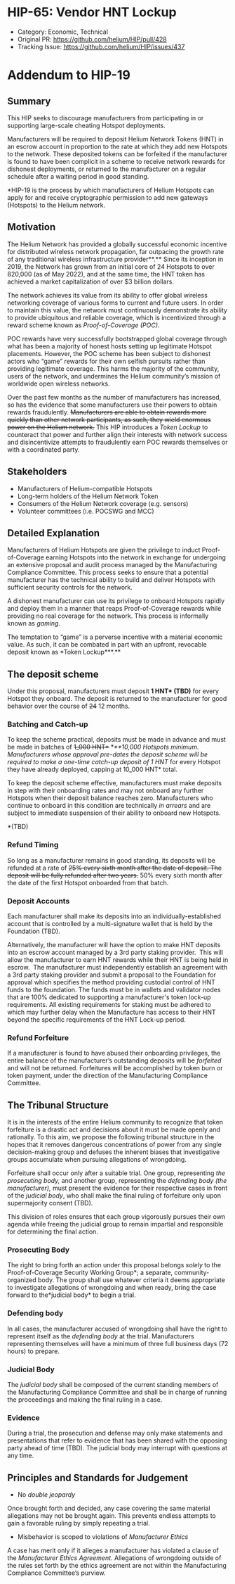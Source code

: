 # HIP-65: Vendor HNT Lockup

- Category: Economic, Technical
- Original PR: <https://github.com/helium/HIP/pull/428>
- Tracking Issue: <https://github.com/helium/HIP/issues/437>

# Addendum to HIP-19

## Summary

This HIP seeks to discourage manufacturers from participating in or supporting large-scale cheating
Hotspot deployments.

Manufacturers will be required to deposit Helium Network Tokens (HNT) in an escrow account in
proportion to the rate at which they add new Hotspots to the network. These deposited tokens can be
forfeited if the manufacturer is found to have been complicit in a scheme to receive network rewards
for dishonest deployments, or returned to the manufacturer on a regular schedule after a waiting
period in good standing.

\*HIP-19 is the process by which manufacturers of Helium Hotspots can apply for and receive
cryptographic permission to add new gateways (Hotspots) to the Helium network.

## Motivation

The Helium Network has provided a globally successful economic incentive for distributed wireless
network propagation, far outpacing the growth rate of any traditional wireless infrastructure
provider**.** Since its inception in 2019, the Network has grown from an initial core of 24 Hotspots
to over 820,000 (as of May 2022), and at the same time, the HNT token has achieved a market
capitalization of over $3 billion dollars.

The network achieves its value from its ability to offer global wireless networking coverage of
various forms to current and future users. In order to maintain this value, the network must
continuously demonstrate its ability to provide ubiquitous and reliable coverage, which is
incentivized through a reward scheme known as _Proof-of-Coverage (POC)_.

POC rewards have very successfully bootstrapped global coverage through what has been a majority of
honest hosts setting up legitimate Hotspot placements. However, the POC scheme has been subject to
dishonest actors who “game” rewards for their own selfish pursuits rather than providing legitimate
coverage. This harms the majority of the community, users of the network, and undermines the Helium
community’s mission of worldwide open wireless networks.

Over the past few months as the number of manufacturers has increased, so has the evidence that some
manufacturers use their powers to obtain rewards fraudulently. ~~Manufacturers are able to obtain
rewards more quickly than other network participants, as such, they wield enormous power on the
Helium network.~~ This HIP introduces a _Token Lockup_ to counteract that power and further align
their interests with network success and disincentivize attempts to fraudulently earn POC rewards
themselves or with a coordinated party.

## Stakeholders

- Manufacturers of Helium-compatible Hotspots
- Long-term holders of the Helium Network Token
- Consumers of the Helium Network coverage (e.g. sensors)
- Volunteer committees (i.e. POCSWG and MCC)

## Detailed Explanation

Manufacturers of Helium Hotspots are given the privilege to induct Proof-of-Coverage earning
Hotspots into the network in exchange for undergoing an extensive proposal and audit process managed
by the Manufacturing Compliance Committee. This process seeks to ensure that a potential
manufacturer has the technical ability to build and deliver Hotspots with sufficient security
controls for the network.

A dishonest manufacturer can use its privilege to onboard Hotspots rapidly and deploy them in a
manner that reaps Proof-of-Coverage rewards while providing no real coverage for the network. This
process is informally known as _gaming_.

The temptation to “game” is a perverse incentive with a material economic value. As such, it can be
combated in part with an upfront, revocable deposit known as \*Token Lockup**\*.**

## The deposit scheme

Under this proposal, manufacturers must deposit **1 HNT\* (TBD)** for every Hotspot they onboard.
The deposit is returned to the manufacturer for good behavior over the course of ~~24~~ 12 months.

### Batching and Catch-up

To keep the scheme practical, deposits must be made in advance and must be made in batches of
~~1_000 HNT\*~~ \*_\*\*10,000 Hotspots minimum. Manufacturers whose approval pre-dates the deposit
scheme will be required to make a one-time catch-up deposit of 1 HNT_ for every Hotspot they have
already deployed, capping at 10_000 HNT\* total.

To keep the deposit scheme effective, manufacturers must make deposits in step with their onboarding
rates and may not onboard any further Hotspots when their deposit balance reaches zero.
Manufacturers who continue to onboard in this condition are technically _in arrears_ and are subject
to immediate suspension of their ability to onboard new Hotspots.

\*(TBD)

### Refund Timing

So long as a manufacturer remains in good standing, its deposits will be refunded at a rate of ~~25%
every sixth month after the date of deposit. The deposit will be fully refunded after two years.~~
50% every sixth month after the date of the first Hotspot onboarded from that batch.

### Deposit Accounts

Each manufacturer shall make its deposits into an individually-established account that is
controlled by a multi-signature wallet that is held by the Foundation (TBD).

Alternatively, the manufacturer will have the option to make HNT deposits into an escrow account
managed by a 3rd party staking provider.  This will allow the manufacturer to earn HNT rewards while
their HNT is being held in escrow.  The manufacturer must independently establish an agreement with
a 3rd party staking provider and submit a proposal to the Foundation for approval which
specifies the method providing custodial control of HNT funds to the foundation. The funds must be
in wallets and validator nodes that are 100% dedicated to supporting a manufacturer's token lock-up
requirements. All existing requirements for staking must be adhered to which may further delay when
the Manufacture has access to their HNT beyond the specific requirements of the HNT Lock-up period.

### Refund Forfeiture

If a manufacturer is found to have abused their onboarding privileges, the entire balance of the
manufacturer’s outstanding deposits will be _forfeited_ and will not be returned. Forfeitures will
be accomplished by token burn or token payment, under the direction of the Manufacturing Compliance
Committee.

## The Tribunal Structure

It is in the interests of the entire Helium community to recognize that token forfeiture is a
drastic act and decisions about it must be made openly and rationally. To this aim, we propose the
following tribunal structure in the hopes that it removes dangerous concentrations of power from any
single decision-making group and defuses the inherent biases that investigative groups accumulate
when pursuing allegations of wrongdoing.

Forfeiture shall occur only after a suitable trial. One group, representing _the prosecuting body,_
and another group, representing the _defending body (the manufacturer),_ must present the evidence
for their respective cases in front of the _judicial body_, who shall make the final ruling of
forfeiture only upon supermajority consent (TBD).

This division of roles ensures that each group vigorously pursues their own agenda while freeing the
judicial group to remain impartial and responsible for determining the final action.

### Prosecuting Body

The right to bring forth an action under this proposal belongs _solely_ to the Proof-of-Coverage
Security Working Group*; a separate, community-organized body. The group shall use whatever criteria
it deems appropriate to investigate allegations of wrongdoing and when ready, bring the case forward
to the*judicial body\* to begin a trial.

### Defending body

In all cases, the manufacturer accused of wrongdoing shall have the right to represent itself as the
_defending body_ at the trial. Manufacturers representing themselves will have a minimum of three
full business days (72 hours) to prepare.

### Judicial Body

The _judicial body_ shall be composed of the current standing members of the Manufacturing
Compliance Committee and shall be in charge of running the proceedings and making the final ruling
in a case.

### Evidence

During a trial, the prosecution and defense may only make statements and presentations that refer to
evidence that has been shared with the opposing party ahead of time (TBD). The judicial body may
interrupt with questions at any time.

## Principles and Standards for Judgement

- No _double jeopardy_

Once brought forth and decided, any case covering the same material allegations may not be brought
again. This prevents endless attempts to gain a favorable ruling by simply repeating a trial.

- Misbehavior is scoped to violations of _Manufacturer Ethics_

A case has merit only if it alleges a manufacturer has violated a clause of the _Manufacturer Ethics
Agreement_. Allegations of wrongdoing outside of the rules set forth by the ethics agreement are not
within the Manufacturing Compliance Committee’s purview.
